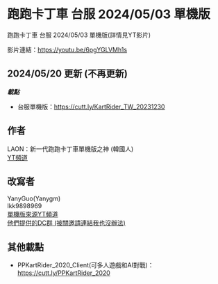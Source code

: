 # 跑跑卡丁車 台服 2024/05/03 單機版
 跑跑卡丁車 台服 2024/05/03 單機版(詳情見YT影片)
 
 影片連結：https://youtu.be/6pgYGLVMh1s

 ## 2024/05/20 更新 (不再更新)

**_載點_**
 - 台服單機版：https://cutt.ly/KartRider_TW_20231230

 ## 作者
 LAON：新一代跑跑卡丁車單機版之神 (韓國人)  
 [YT頻道](https://www.youtube.com/@user-xu9yl9ht6o "link")  

 ## 改寫者
 YanyGuo(Yanygm)  
 lkk9898969  
 [單機版來源YT頻道](https://www.youtube.com/@junweichen9560 "link")  
 [他們提供的DC群 (被關邀請連結我也沒辦法)](https://discord.com/invite/AkZu2psB3t "link")


 ## 其他載點
 - PPKartRider_2020_Client(可多人遊戲和AI對戰)：https://cutt.ly/PPKartRider_2020

 
